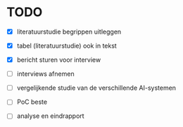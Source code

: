 # TODO

- [x] literatuurstudie begrippen uitleggen
- [x] tabel (literatuurstudie) ook in tekst
- [x] bericht sturen voor interview
- [ ] interviews afnemen
- [ ] vergelijkende studie van de verschillende AI-systemen
- [ ] PoC beste
- [ ] analyse en eindrapport

